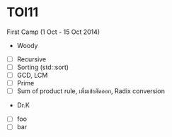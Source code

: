TOI11
=====
First Camp (1 Oct - 15 Oct 2014)

- Woody

* [ ] Recursive
* [ ] Sorting (std::sort)
* [ ] GCD, LCM
* [ ] Prime
* [ ] Sum of product rule, เพิ่มเข้าตัดออก, Radix conversion

- Dr.K
* [ ] foo
* [ ] bar
